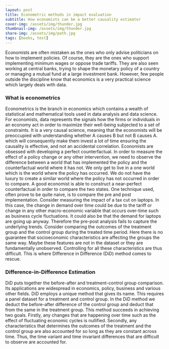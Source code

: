 ```yaml
---
layout: post
title: Econometric methods in impact evaluation
subtitle: How economists can be a better causality estimator
cover-img: /assets/img/thunder.jpg
thumbnail-img: /assets/img/thunder.jpg
share-img: /assets/img/path.jpg
tags: [books, test]
---
```


Economists are often mistaken as the ones who only advise politicians on how to implement policies. Of course, they are the ones who support implementing minimum wages or oppose trade tariffs. They are also seen working at central banks, trying to shape the monetary policy of a country or managing a mutual fund at a large investment bank. However, few people outside the discipline know that economics is a very practical science which largely deals with data. 

### What is econometrics
Econometrics is the branch in economics which contains a wealth of statistical and mathematical tools used in data analysis and data science. For economists, data represents the signals how the firms or individuals in an economy act in order to maximize their well-being subjected to a set of constraints. It is a very causal science, meaning that the economists will be preoccupied with understanding whether A causes B but not B causes A. which will consequently make them invest a lot of time ensuring the causality is effective, and not an accidental correlation. 
Economists are obsessed with developing a perfect counterfactual.  In order to measure the effect of a policy change or any other intervention, we need to observe the difference between a world that has implemented the policy and the counterfactual world where it has not. We only get to live in a one world which is the world where the policy has occurred. We do not have the luxury to create a similar world where the policy has not occurred in order to compare. A good economist is able to construct a near-perfect counterfactual in order to compare the two states. One technique used, often prove to be quite naive, is to compare the pre and post implementation. Consider measuring the impact of a tax cut on laptops. In this case, the change in demand over time could be due to the tariff or change in any other macro-economic variable that occurs over-time such as business cycle fluctuations. It could also be that the demand for laptops are going up anyway. Therefore the pre-post analysis fails to capture the underlying trends. Consider comparing the outcomes of the treatment group and the control group during the treated time period. Here there is no guarantee that socioeconomic characteristics are affecting the groups the same way. Maybe these features are not in the dataset or they are fundamentally unobserved. Controlling for all these characteristics are thus difficult. This is where Difference in Difference (DiD) method comes to rescue.

### Difference-in-Difference Estimation
DiD puts together the before-after and treatment-control group comparison. Its applications are widespread in economics, policy, business and various other fields. DiD employs a unique method that gives its name. This requires a panel dataset for a treatment and control group. In the DiD method we deduct the before-after difference of the control group and deduct that from the same in the treatment group. This method succeeds in achieving two goals. Firstly, any changes that are happening over time such as the effect of fluctuating economic cycles is nullified.  Secondly, any characteristics that determines the outcomes of the treatment and the control group are also accounted for so long as they are constant across time. Thus, the time variant and time invariant differences that are difficult to observe are accounted for.  

[](https://github.com/praveensplayground/mostly_harmless_analytic.github.io/tree/master/assets/img/did_pic.jpg)
